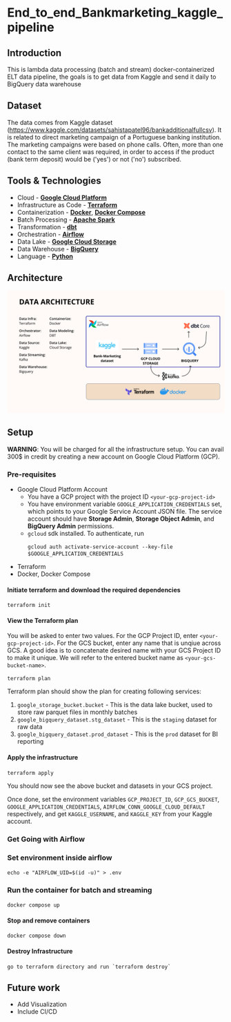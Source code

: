 # End_to_end_Bankmarketing_kaggle_pipeline

## Introduction

This is lambda data processing (batch and stream) docker-containerized ELT data pipeline, the goals is to get data from Kaggle and send it daily to BigQuery data warehouse

## Dataset

The data comes from Kaggle dataset (https://www.kaggle.com/datasets/sahistapatel96/bankadditionalfullcsv). It is related to direct marketing campaign of a Portuguese banking institution. The marketing campaigns were based on phone calls. Often, more than one contact to the same client was required, in order to access if the product (bank term deposit) would be ('yes') or not ('no') subscribed.

## Tools & Technologies

- Cloud - [**Google Cloud Platform**](https://cloud.google.com)
- Infrastructure as Code - [**Terraform**](https://www.terraform.io)
- Containerization - [**Docker**](https://www.docker.com), [**Docker Compose**](https://docs.docker.com/compose/)
- Batch Processing - [**Apache Spark**](https://spark.apache.org)
- Transformation - [**dbt**](https://www.getdbt.com)
- Orchestration - [**Airflow**](https://airflow.apache.org)
- Data Lake - [**Google Cloud Storage**](https://cloud.google.com/storage)
- Data Warehouse - [**BigQuery**](https://cloud.google.com/bigquery)
- Language - [**Python**](https://www.python.org)

## Architecture

![FLOW](./document/Data%20Architecture.png)

## Setup

**WARNING**: You will be charged for all the infrastructure setup. You can avail 300$ in credit by creating a new account on Google Cloud Platform (GCP).

### Pre-requisites

- Google Cloud Platform Account
    - You have a GCP project with the project ID `<your-gcp-project-id>`
    - You have environment variable `GOOGLE_APPLICATION_CREDENTIALS` set, which points to your Google Service Account JSON file. The service account should have **Storage Admin**, **Storage Object Admin**, and **BigQuery Admin** permissions.
    - `gcloud` sdk installed. To authenticate, run
        ```
        gcloud auth activate-service-account --key-file $GOOGLE_APPLICATION_CREDENTIALS

        ```
- Terraform
- Docker, Docker Compose

#### Initiate terraform and download the required dependencies
```
terraform init

```

#### View the Terraform plan

You will be asked to enter two values. For the GCP Project ID, enter `<your-gcp-project-id>`. For the GCS bucket, enter any name that is unqiue across GCS. A good idea is to concatenate desired name with your GCS Project ID to make it unique. We will refer to the entered bucket name as `<your-gcs-bucket-name>`.

```
terraform plan

```

Terraform plan should show the plan for creating following services:

1. `google_storage_bucket.bucket` - This is the data lake bucket, used to store raw parquet files in monthly batches
2. `google_bigquery_dataset.stg_dataset` - This is the `staging` dataset for raw data
3. `google_bigquery_dataset.prod_dataset` - This is the `prod` dataset for BI reporting

#### Apply the infrastructure
```
terraform apply

```

You should now see the above bucket and datasets in your GCS project.

Once done, set the environment variables `GCP_PROJECT_ID`, `GCP_GCS_BUCKET`, `GOOGLE_APPLICATION_CREDENTIALS`,  `AIRFLOW_CONN_GOOGLE_CLOUD_DEFAULT` respectively, and get `KAGGLE_USERNAME`, and `KAGGLE_KEY` from your Kaggle account.

### Get Going with Airflow

### Set environment inside airflow
```
echo -e "AIRFLOW_UID=$(id -u)" > .env

```

### Run the container for batch and streaming
```
docker compose up
```
#### Stop and remove containers
```
docker compose down

```

#### Destroy Infrastructure
```
go to terraform directory and run `terraform destroy`

```

## Future work

- Add Visualization
- Include CI/CD